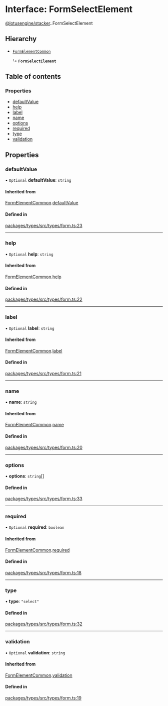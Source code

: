 # Interface: FormSelectElement

[@lotusengine/stacker](../wiki/@lotusengine.stacker).[<internal>](../wiki/@lotusengine.stacker.%3Cinternal%3E).FormSelectElement

## Hierarchy

- [`FormElementCommon`](../wiki/@lotusengine.stacker.%3Cinternal%3E.FormElementCommon)

  ↳ **`FormSelectElement`**

## Table of contents

### Properties

- [defaultValue](../wiki/@lotusengine.stacker.%3Cinternal%3E.FormSelectElement#defaultvalue)
- [help](../wiki/@lotusengine.stacker.%3Cinternal%3E.FormSelectElement#help)
- [label](../wiki/@lotusengine.stacker.%3Cinternal%3E.FormSelectElement#label)
- [name](../wiki/@lotusengine.stacker.%3Cinternal%3E.FormSelectElement#name)
- [options](../wiki/@lotusengine.stacker.%3Cinternal%3E.FormSelectElement#options)
- [required](../wiki/@lotusengine.stacker.%3Cinternal%3E.FormSelectElement#required)
- [type](../wiki/@lotusengine.stacker.%3Cinternal%3E.FormSelectElement#type)
- [validation](../wiki/@lotusengine.stacker.%3Cinternal%3E.FormSelectElement#validation)

## Properties

### defaultValue

• `Optional` **defaultValue**: `string`

#### Inherited from

[FormElementCommon](../wiki/@lotusengine.stacker.%3Cinternal%3E.FormElementCommon).[defaultValue](../wiki/@lotusengine.stacker.%3Cinternal%3E.FormElementCommon#defaultvalue)

#### Defined in

[packages/types/src/types/form.ts:23](https://github.com/lotusengine/sdk/blob/f1f5297/packages/types/src/types/form.ts#L23)

___

### help

• `Optional` **help**: `string`

#### Inherited from

[FormElementCommon](../wiki/@lotusengine.stacker.%3Cinternal%3E.FormElementCommon).[help](../wiki/@lotusengine.stacker.%3Cinternal%3E.FormElementCommon#help)

#### Defined in

[packages/types/src/types/form.ts:22](https://github.com/lotusengine/sdk/blob/f1f5297/packages/types/src/types/form.ts#L22)

___

### label

• `Optional` **label**: `string`

#### Inherited from

[FormElementCommon](../wiki/@lotusengine.stacker.%3Cinternal%3E.FormElementCommon).[label](../wiki/@lotusengine.stacker.%3Cinternal%3E.FormElementCommon#label)

#### Defined in

[packages/types/src/types/form.ts:21](https://github.com/lotusengine/sdk/blob/f1f5297/packages/types/src/types/form.ts#L21)

___

### name

• **name**: `string`

#### Inherited from

[FormElementCommon](../wiki/@lotusengine.stacker.%3Cinternal%3E.FormElementCommon).[name](../wiki/@lotusengine.stacker.%3Cinternal%3E.FormElementCommon#name)

#### Defined in

[packages/types/src/types/form.ts:20](https://github.com/lotusengine/sdk/blob/f1f5297/packages/types/src/types/form.ts#L20)

___

### options

• **options**: `string`[]

#### Defined in

[packages/types/src/types/form.ts:33](https://github.com/lotusengine/sdk/blob/f1f5297/packages/types/src/types/form.ts#L33)

___

### required

• `Optional` **required**: `boolean`

#### Inherited from

[FormElementCommon](../wiki/@lotusengine.stacker.%3Cinternal%3E.FormElementCommon).[required](../wiki/@lotusengine.stacker.%3Cinternal%3E.FormElementCommon#required)

#### Defined in

[packages/types/src/types/form.ts:18](https://github.com/lotusengine/sdk/blob/f1f5297/packages/types/src/types/form.ts#L18)

___

### type

• **type**: ``"select"``

#### Defined in

[packages/types/src/types/form.ts:32](https://github.com/lotusengine/sdk/blob/f1f5297/packages/types/src/types/form.ts#L32)

___

### validation

• `Optional` **validation**: `string`

#### Inherited from

[FormElementCommon](../wiki/@lotusengine.stacker.%3Cinternal%3E.FormElementCommon).[validation](../wiki/@lotusengine.stacker.%3Cinternal%3E.FormElementCommon#validation)

#### Defined in

[packages/types/src/types/form.ts:19](https://github.com/lotusengine/sdk/blob/f1f5297/packages/types/src/types/form.ts#L19)
